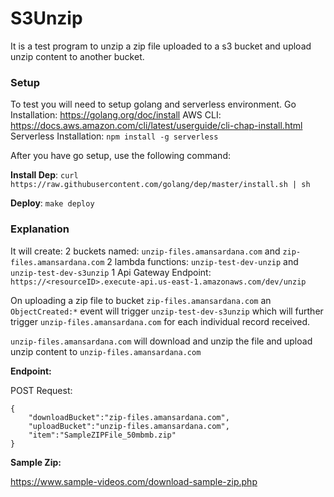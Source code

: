 # S3Unzip

It is a test program to unzip a zip file uploaded to a s3 bucket and upload unzip content to another bucket.

### Setup
To test you will need to setup golang and serverless environment.
Go Installation: https://golang.org/doc/install
AWS CLI: https://docs.aws.amazon.com/cli/latest/userguide/cli-chap-install.html
Serverless Installation: `npm install -g serverless`

After you have go setup, use the following command:

**Install Dep**:
`curl https://raw.githubusercontent.com/golang/dep/master/install.sh | sh`

**Deploy**:
`make deploy`

### Explanation
It will create:
2 buckets named: `unzip-files.amansardana.com` and `zip-files.amansardana.com`
2 lambda functions: `unzip-test-dev-unzip` and `unzip-test-dev-s3unzip`
1 Api Gateway Endpoint: `https://<resourceID>.execute-api.us-east-1.amazonaws.com/dev/unzip`

On uploading a zip file to bucket `zip-files.amansardana.com` an `ObjectCreated:*` event will trigger `unzip-test-dev-s3unzip`
which will further trigger `unzip-files.amansardana.com` for each individual record received.

`unzip-files.amansardana.com` will download and unzip the file and upload unzip content to `unzip-files.amansardana.com`

**Endpoint:**

POST Request:
```
{
    "downloadBucket":"zip-files.amansardana.com",
    "uploadBucket":"unzip-files.amansardana.com",
    "item":"SampleZIPFile_50mbmb.zip"
}
```

**Sample Zip:**

https://www.sample-videos.com/download-sample-zip.php
